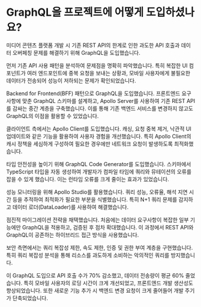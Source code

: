 # GraphQL을 프로젝트에 어떻게 도입하셨나요?

미디어 콘텐츠 플랫폼 개발 시 기존 REST API의 한계로 인한 과도한 API 호출과 데이터 오버페칭 문제를 해결하기 위해 GraphQL을 도입했습니다.

먼저 기존 API 사용 패턴을 분석하여 문제점을 명확히 파악했습니다. 특히 복잡한 UI 컴포넌트가 여러 엔드포인트에 중복 요청을 보내는 상황과, 모바일 사용자에게 불필요한 데이터가 전송되어 성능이 저하되는 문제가 확인되었습니다.

Backend for Frontend(BFF) 패턴으로 GraphQL을 도입했습니다. 프론트엔드 요구사항에 맞춘 GraphQL 스키마를 설계하고, Apollo Server를 사용하여 기존 REST API를 감싸는 중간 계층을 구축했습니다. 이를 통해 기존 백엔드 서비스를 변경하지 않고도 GraphQL의 이점을 활용할 수 있었습니다.

클라이언트 측에서는 Apollo Client를 도입했습니다. 캐싱, 요청 중복 제거, 낙관적 UI 업데이트와 같은 기능을 활용하여 사용자 경험을 개선했습니다. 특히 Apollo Client의 캐시 정책을 세심하게 구성하여 필요한 경우에만 네트워크 요청이 발생하도록 최적화했습니다.

타입 안전성을 높이기 위해 GraphQL Code Generator를 도입했습니다. 스키마에서 TypeScript 타입을 자동 생성하여 개발자가 컴파일 타임에 쿼리와 뮤테이션의 오류를 잡을 수 있게 했습니다. 이는 런타임 오류를 크게 줄이는 효과가 있었습니다.

성능 모니터링을 위해 Apollo Studio를 활용했습니다. 쿼리 성능, 오류율, 해석 지연 시간 등을 추적하여 최적화가 필요한 부분을 식별했습니다. 특히 N+1 쿼리 문제를 감지하고 데이터 로더(DataLoader)를 사용하여 해결했습니다.

점진적 마이그레이션 전략을 채택했습니다. 처음에는 데이터 요구사항이 복잡한 일부 기능에만 GraphQL을 적용하고, 검증된 후 점차 확대했습니다. 이 과정에서 REST API와 GraphQL이 공존하는 하이브리드 접근 방식을 사용했습니다.

보안 측면에서는 쿼리 복잡성 제한, 속도 제한, 인증 및 권한 부여 계층을 구현했습니다. 특히 쿼리 복잡성 분석을 통해 리소스를 과도하게 소비하는 악의적인 쿼리를 방지했습니다.

이 GraphQL 도입으로 API 호출 수가 70% 감소했고, 데이터 전송량이 평균 60% 줄었습니다. 특히 모바일 사용자의 로딩 시간이 크게 개선되었고, 프론트엔드 개발 생산성도 향상되었습니다. 또한 새로운 기능 추가 시 백엔드 변경 요청이 크게 줄어들어 개발 주기가 단축되었습니다.